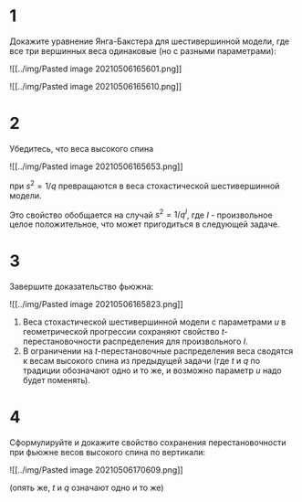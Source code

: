 # 1

Докажите уравнение Янга-Бакстера для шестивершинной модели, где все три вершинных веса одинаковые (но с разными параметрами):

![[../img/Pasted image 20210506165601.png]]

![[../img/Pasted image 20210506165610.png]]

# 2 

Убедитесь, что веса высокого спина 

![[../img/Pasted image 20210506165653.png]]

при $s^2=1/q$ превращаются в веса стохастической шестивершинной модели. 

Это свойство обобщается на случай $s^2=1/q^I$, где $I$ - произвольное целое положительное, что может пригодиться в следующей задаче.

# 3

Завершите доказательство фьюжна:

![[../img/Pasted image 20210506165823.png]]

1. Веса стохастической шестивершинной модели с параметрами $u$ в геометрической прогрессии сохраняют свойство $t$-перестановочности распределения для произвольного $I$.
2. В ограничении на $t$-перестановочные распределения веса сводятся к весам высокого спина из предыдущей задачи (где $t$ и $q$ по традиции обозначают одно и то же, и возможно параметр $u$ надо будет поменять).


# 4

Сформулируйте и докажите свойство сохранения перестановочности при фьюжне весов высокого спина по вертикали:

![[../img/Pasted image 20210506170609.png]]

(опять же, $t$ и $q$ означают одно и то же)
